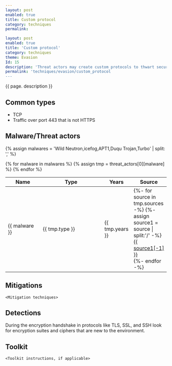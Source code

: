 ```yaml
---
layout: post
enabled: true
title: Custom protocol
category: techniques
permalink: 

layout: post
enabled: true
title: 'Custom protocol'
category: techniques
theme: Evasion
Id: 15
description: 'Threat actors may create custom protocols to thwart security controls from reading/interpreting the data in transit.'
permalink: 'techniques/evasion/custom_protocol
---
```

{{ page. description }}

## Common types

* TCP
* Traffic over port 443 that is not HTTPS

## Malware/Threat actors

{% assign malwares = 'Wild Neutron,icefog,APT1,Duqu Trojan,Turbo' | split: ',' %}

<div class="threat-actor-table">
<table>
    <colgroup>
        <col width="30%" />
        <col width="70%" />
    </colgroup>
    <thead>
        <tr class="header">
            <th>Name</th>
            <th>Type</th>
            <th>Years</th>
            <th>Source</th>
        </tr>
    </thead>
    <tbody>
        {% for malware in malwares %}
        <tr>
        {% assign tmp = threat_actors[0][malware] %}
            <td markdown="span">{{ malware }}</td>
            <td markdown="span">{{ tmp.type }}</td>
            <td markdown="span">{{ tmp.years }}</td>
            <td markdown="span">
                {%- for source in tmp.sources -%}
                    {%- assign source1 = source | split:'/' -%}
                    <a href="{{ source }}">{{ source1[-1] }}</a><br>
                {%- endfor -%}
            </td>
        </tr>
        {% endfor %}
    </tbody>
</table>
</div>

## Mitigations

`<Mitigation techniques>`

## Detections

During the encryption handshake in protocols like TLS, SSL, and SSH look for encryption suites and ciphers that are new to the environment.

## Toolkit

`<Toolkit instructions, if applicable>`
